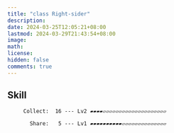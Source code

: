 ```yaml
---
title: "class Right-sider"
description: 
date: 2024-03-25T12:05:21+08:00
lastmod: 2024-03-29T21:43:54+08:00
image: 
math: 
license: 
hidden: false
comments: true
---
```

## Skill

         Collect:  16 --- Lv2 ▰▰▰▰▱▱▱▱▱▱▱▱▱▱▱▱▱▱▱▱▱▱▱▱

           Share:   5 --- Lv1 ▰▰▰▰▰▰▰▰▰▰▱▱▱▱▱▱▱▱▱▱▱▱▱▱

